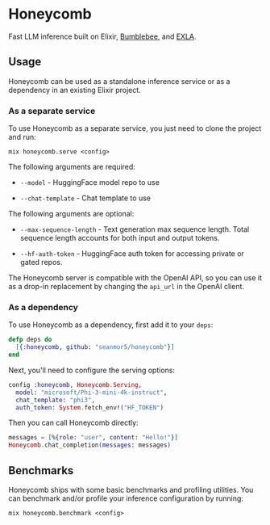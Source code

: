 # Honeycomb

Fast LLM inference built on Elixir, [Bumblebee](https://github.com/elixir-nx/bumblebee), and [EXLA](https://github.com/elixir-nx/nx/tree/main/exla).

## Usage

Honeycomb can be used as a standalone inference service or as a dependency in an existing Elixir project.

### As a separate service

To use Honeycomb as a separate service, you just need to clone the project and run:

```shell
mix honeycomb.serve <config>
```

The following arguments are required:

  * `--model` - HuggingFace model repo to use

  * `--chat-template` - Chat template to use

The following arguments are optional:

  * `--max-sequence-length` - Text generation max sequence length. Total sequence
    length accounts for both input and output tokens.

  * `--hf-auth-token` - HuggingFace auth token for accessing private or gated repos.

The Honeycomb server is compatible with the OpenAI API, so you can use it as a drop-in replacement by changing the `api_url` in the OpenAI client.

### As a dependency

To use Honeycomb as a dependency, first add it to your `deps`:
  
```elixir
defp deps do
  [{:honeycomb, github: "seanmor5/honeycomb"}]
end
```

Next, you'll need to configure the serving options:

```elixir
config :honeycomb, Honeycomb.Serving,
  model: "microsoft/Phi-3-mini-4k-instruct",
  chat_template: "phi3",
  auth_token: System.fetch_env!("HF_TOKEN")
```

Then you can call Honeycomb directly:

```elixir
messages = [%{role: "user", content: "Hello!"}]
Honeycomb.chat_completion(messages: messages)
```

## Benchmarks

Honeycomb ships with some basic benchmarks and profiling utilities. You can benchmark and/or profile your inference configuration by running:

```shell
mix honeycomb.benchmark <config>
```